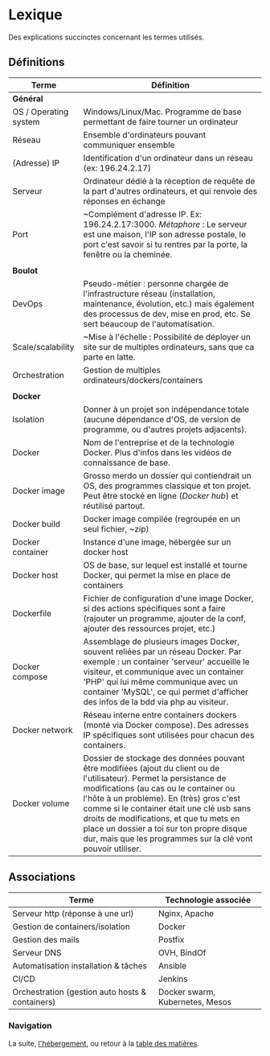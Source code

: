 # Lexique

Des explications succinctes concernant les termes utilisés.


## Définitions

| Terme | Définition |
|-----------------------|-----------------------------------------------------------------------------------------------------------------------------------------------------------------------------------------------------------------------------------------------------------------------------------------------------------------------------------------------------------------------------------------------------------------|
| **Général** |  |
| OS / Operating system | Windows/Linux/Mac. Programme de base permettant de faire tourner un ordinateur |
| Réseau | Ensemble d'ordinateurs pouvant communiquer ensemble |
| (Adresse) IP | Identification d'un ordinateur dans un réseau (ex: 196.24.2.17) |
| Serveur | Ordinateur dédié à la réception de requête de la part d'autres ordinateurs, et qui renvoie des réponses en échange |
| Port | ~Complément d'adresse IP. Ex: 196.24.2.17:3000. _Métaphore_ : Le serveur est une maison, l'IP son adresse postale, le port c'est savoir si tu rentres par la porte, la fenêtre ou la cheminée. |
|  |  |
| **Boulot** |  |
| DevOps | Pseudo-métier : personne chargée de l'infrastructure réseau (installation, maintenance, évolution, etc.) mais également des processus de dev, mise en prod, etc. Se sert beaucoup de l'automatisation. |
| Scale/scalability | ~Mise à l'échelle : Possibilité de déployer un site sur de multiples ordinateurs, sans que ca parte en latte. |
| Orchestration | Gestion de multiples ordinateurs/dockers/containers |
|  |  |
| **Docker** |  |
| Isolation | Donner à un projet son indépendance totale (aucune dépendance d'OS, de version de programme, ou d'autres projets adjacents). |
| Docker | Nom de l'entreprise et de la technologie Docker. Plus d'infos dans les vidéos de connaissance de base. |
| Docker image | Grosso merdo un dossier qui contiendrait un OS, des programmes classique et ton projet. Peut être stocké en ligne (_Docker hub_) et réutilisé partout. |
| Docker build | Docker image compilée (regroupée en un seul fichier, ~zip) |
| Docker container | Instance d'une image, hébergée sur un docker host |
| Docker host | OS de base, sur lequel est installé et tourne Docker, qui permet la mise en place de containers |
| Dockerfile | Fichier de configuration d'une image Docker, si des actions spécifiques sont a faire (rajouter un programme, ajouter de la conf, ajouter des ressources projet, etc.) |
| Docker compose | Assemblage de plusieurs images Docker, souvent reliées par un réseau Docker. Par exemple : un container 'serveur' accueille le visiteur, et communique avec un container 'PHP' qui lui même communique avec un container 'MySQL', ce qui permet d'afficher des infos de la bdd via php au visiteur. |
| Docker network | Réseau interne entre containers dockers (monté via Docker compose). Des adresses IP spécifiques sont utilisées pour chacun des containers. |
| Docker volume | Dossier de stockage des données pouvant être modifiées (ajout du client ou de l'utilisateur). Permet la persistance de modifications (au cas ou le container ou l'hôte à un problème). En (très) gros c'est comme si le container était une clé usb sans droits de modifications, et que tu mets en place un dossier a toi sur ton propre disque dur, mais que les programmes sur la clé vont pouvoir utiliser. |


## Associations

| Terme | Technologie associée |
|-------------------------------------------------|---------------------------------|
| Serveur http (réponse à une url) | Nginx, Apache |
| Gestion de containers/isolation | Docker |
| Gestion des mails | Postfix |
| Serveur DNS | OVH, BindOf |
| Automatisation installation & tâches | Ansible |
| CI/CD | Jenkins |
| Orchestration (gestion auto hosts & containers) | Docker swarm, Kubernetes, Mesos |


### Navigation

La suite, [l'hébergement](/02-Hebergement.md), ou retour à la [table des matières](/..).
